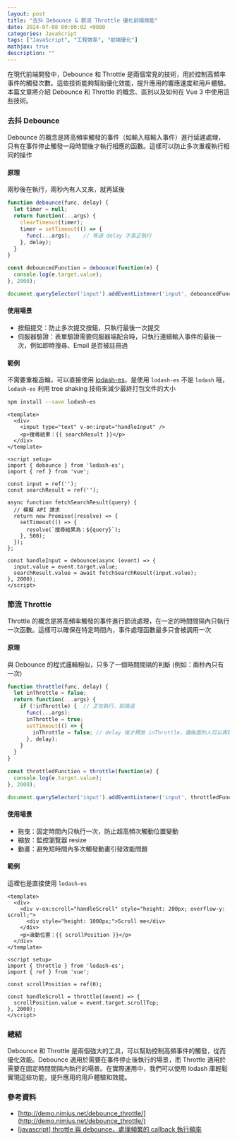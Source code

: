 ```yaml
---
layout: post
title: "去抖 Debounce & 節流 Throttle 優化前端效能"
date: 2024-07-08 00:00:02 +0800
categories: JavaScript
tags: ["JavaScript", "工程效率", "前端優化"]
mathjax: true
description: ""
---
```


在現代前端開發中，Debounce 和 Throttle 是兩個常見的技術，用於控制高頻率事件的觸發次數。這些技術能夠幫助優化效能，提升應用的響應速度和用戶體驗。本篇文章將介紹 Debounce 和 Throttle 的概念、區別以及如何在 Vue 3 中使用這些技術。

### 去抖 Debounce

Debounce 的概念是將高頻率觸發的事件（如輸入框輸入事件）進行延遲處理，只有在事件停止觸發一段時間後才執行相應的函數。這樣可以防止多次重複執行相同的操作

#### 原理

兩秒後在執行，兩秒內有人又來，就再延後

```js
function debounce(func, delay) {
  let timer = null;
  return function(...args) {
    clearTimeout(timer);
    timer = setTimeout(() => {
      func(...args);    // 等過 delay 才真正執行
    }, delay);
  }
}

const debouncedFunction = debounce(function(e) {
  console.log(e.target.value);
}, 2000);

document.querySelector('input').addEventListener('input', debouncedFunction);
```

#### 使用場景

- 按鈕提交：防止多次提交按鈕，只執行最後一次提交
- 伺服器驗證：表單驗證需要伺服器端配合時，只執行連續輸入事件的最後一次，例如即時搜尋、Email 是否被註冊過

#### 範例

不需要重複造輪，可以直接使用 [lodash-es](https://lodash.com/docs/4.17.15)，是使用 `lodash-es` 不是 `lodash` 哦，`lodash-es` 利用 tree shaking 技術來減少最終打包文件的大小

```bash
npm install --save lodash-es
```

```vue
<template>
  <div>
    <input type="text" v-on:input="handleInput" />
    <p>搜尋結果：{{ searchResult }}</p>
  </div>
</template>

<script setup>
import { debounce } from 'lodash-es';
import { ref } from 'vue';

const input = ref('');
const searchResult = ref('');

async function fetchSearchResult(query) {
  // 模擬 API 請求
  return new Promise((resolve) => {
    setTimeout(() => {
      resolve(`搜尋結果為：${query}`);
    }, 500);
  });
};

const handleInput = debounce(async (event) => {
  input.value = event.target.value;
  searchResult.value = await fetchSearchResult(input.value);
}, 2000);
</script>
```

### 節流 Throttle

Throttle 的概念是將高頻率觸發的事件進行節流處理，在一定的時間間隔內只執行一次函數。這樣可以確保在特定時間內，事件處理函數最多只會被調用一次

#### 原理

與 Debounce 的程式邏輯相似，只多了一個時間間隔的判斷 (例如：兩秒內只有一次)

```js
function throttle(func, delay) {
  let inThrottle = false;
  return function(...args) {
    if (!inThrottle) {  // 正在執行，就跳過
      func(...args);
      inThrottle = true;
      setTimeout(() => {
        inThrottle = false; // delay 後才釋放 inThrottle，讓後面的人可以再執行
      }, delay);
    }
  }
}

const throttledFunction = throttle(function(e) {
  console.log(e.target.value);
}, 2000);

document.querySelector('input').addEventListener('input', throttledFunction);
```

#### 使用場景

- 拖曳：固定時間內只執行一次，防止超高頻次觸動位置變動
- 縮放：監控瀏覽器 resize
- 動畫：避免短時間內多次觸發動畫引發效能問題

#### 範例

這裡也是直接使用 `lodash-es`

```vue
<template>
  <div>
    <div v-on:scroll="handleScroll" style="height: 200px; overflow-y: scroll;">
      <div style="height: 1000px;">Scroll me</div>
    </div>
    <p>滾動位置：{{ scrollPosition }}</p>
  </div>
</template>

<script setup>
import { throttle } from 'lodash-es';
import { ref } from 'vue';

const scrollPosition = ref(0);

const handleScroll = throttle((event) => {
  scrollPosition.value = event.target.scrollTop;
}, 2000);
</script>
```

### 總結

Debounce 和 Throttle 是兩個強大的工具，可以幫助控制高頻事件的觸發，從而優化效能。Debounce 適用於需要在事件停止後執行的場景，而 Throttle 適用於需要在固定時間間隔內執行的場景。在實際運用中，我們可以使用 lodash 庫輕鬆實現這些功能，提升應用的用戶體驗和效能。


### 參考資料

- [http://demo.nimius.net/debounce_throttle/](http://demo.nimius.net/debounce_throttle/)
- [[javascript] throttle 與 debounce，處理頻繁的 callback 執行頻率](https://blog.camel2243.com/2017/06/05/javascript-throttle-%E8%88%87-debounce%EF%BC%8C%E8%99%95%E7%90%86%E9%A0%BB%E7%B9%81%E7%9A%84-callback-%E5%9F%B7%E8%A1%8C%E9%A0%BB%E7%8E%87/)
